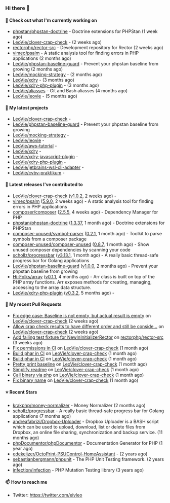 ### Hi there 👋

#### 👷 Check out what I'm currently working on

- [phpstan/phpstan-doctrine](https://github.com/phpstan/phpstan-doctrine) - Doctrine extensions for PHPStan (1 week ago)
- [LeoVie/clover-crap-check](https://github.com/LeoVie/clover-crap-check) -  (2 weeks ago)
- [rectorphp/rector-src](https://github.com/rectorphp/rector-src) - Development repository for Rector (2 weeks ago)
- [vimeo/psalm](https://github.com/vimeo/psalm) - A static analysis tool for finding errors in PHP applications (2 months ago)
- [LeoVie/phpstan-baseline-guard](https://github.com/LeoVie/phpstan-baseline-guard) - Prevent your phpstan baseline from growing (2 months ago)
- [LeoVie/mocking-strategy](https://github.com/LeoVie/mocking-strategy) -  (2 months ago)
- [LeoVie/xdry](https://github.com/LeoVie/xdry) -  (3 months ago)
- [LeoVie/xdry-php-plugin](https://github.com/LeoVie/xdry-php-plugin) -  (3 months ago)
- [LeoVie/aliasses](https://github.com/LeoVie/aliasses) - Git and Bash aliasses (4 months ago)
- [LeoVie/leovie](https://github.com/LeoVie/leovie) -  (5 months ago)

#### 🌱 My latest projects

- [LeoVie/clover-crap-check](https://github.com/LeoVie/clover-crap-check) - 
- [LeoVie/phpstan-baseline-guard](https://github.com/LeoVie/phpstan-baseline-guard) - Prevent your phpstan baseline from growing
- [LeoVie/mocking-strategy](https://github.com/LeoVie/mocking-strategy) - 
- [LeoVie/leovie](https://github.com/LeoVie/leovie) - 
- [LeoVie/aws-tutorial](https://github.com/LeoVie/aws-tutorial) - 
- [LeoVie/xdry](https://github.com/LeoVie/xdry) - 
- [LeoVie/xdry-javascript-plugin](https://github.com/LeoVie/xdry-javascript-plugin) - 
- [LeoVie/xdry-php-plugin](https://github.com/LeoVie/xdry-php-plugin) - 
- [LeoVie/jetbrains-wsl-cli-adapter](https://github.com/LeoVie/jetbrains-wsl-cli-adapter) - 
- [LeoVie/cvbv-praktikum](https://github.com/LeoVie/cvbv-praktikum) - 

#### 🔭 Latest releases I've contributed to

- [LeoVie/clover-crap-check](https://github.com/LeoVie/clover-crap-check) ([v1.0.2](https://github.com/LeoVie/clover-crap-check/releases/tag/v1.0.2), 2 weeks ago) - 
- [vimeo/psalm](https://github.com/vimeo/psalm) ([5.9.0](https://github.com/vimeo/psalm/releases/tag/5.9.0), 2 weeks ago) - A static analysis tool for finding errors in PHP applications
- [composer/composer](https://github.com/composer/composer) ([2.5.5](https://github.com/composer/composer/releases/tag/2.5.5), 4 weeks ago) - Dependency Manager for PHP
- [phpstan/phpstan-doctrine](https://github.com/phpstan/phpstan-doctrine) ([1.3.37](https://github.com/phpstan/phpstan-doctrine/releases/tag/1.3.37), 1 month ago) - Doctrine extensions for PHPStan
- [composer-unused/symbol-parser](https://github.com/composer-unused/symbol-parser) ([0.2.1](https://github.com/composer-unused/symbol-parser/releases/tag/0.2.1), 1 month ago) - Toolkit to parse symbols from a composer package
- [composer-unused/composer-unused](https://github.com/composer-unused/composer-unused) ([0.8.7](https://github.com/composer-unused/composer-unused/releases/tag/0.8.7), 1 month ago) - Show unused composer dependencies by scanning your code
- [schollz/progressbar](https://github.com/schollz/progressbar) ([v3.13.1](https://github.com/schollz/progressbar/releases/tag/v3.13.1), 1 month ago) - A really basic thread-safe progress bar for Golang applications
- [LeoVie/phpstan-baseline-guard](https://github.com/LeoVie/phpstan-baseline-guard) ([v1.0.0](https://github.com/LeoVie/phpstan-baseline-guard/releases/tag/v1.0.0), 2 months ago) - Prevent your phpstan baseline from growing
- [Hi-Folks/array](https://github.com/Hi-Folks/array) ([v0.1.1](https://github.com/Hi-Folks/array/releases/tag/v0.1.1), 4 months ago) - Arr class is built on top of the PHP array functions. Arr exposes methods for creating, managing, accessing to the array data structure.
- [LeoVie/xdry-php-plugin](https://github.com/LeoVie/xdry-php-plugin) ([v0.3.2](https://github.com/LeoVie/xdry-php-plugin/releases/tag/v0.3.2), 5 months ago) - 

#### 🔨 My recent Pull Requests

- [Fix edge case: Baseline is not empty, but actual result is empty](https://github.com/LeoVie/clover-crap-check/pull/9) on [LeoVie/clover-crap-check](https://github.com/LeoVie/clover-crap-check) (2 weeks ago)
- [Allow crap check results to have different order and still be conside…](https://github.com/LeoVie/clover-crap-check/pull/8) on [LeoVie/clover-crap-check](https://github.com/LeoVie/clover-crap-check) (2 weeks ago)
- [Add failing test fixture for NewInInitializerRector](https://github.com/rectorphp/rector-src/pull/3516) on [rectorphp/rector-src](https://github.com/rectorphp/rector-src) (3 weeks ago)
- [Fix permissions in CI](https://github.com/LeoVie/clover-crap-check/pull/7) on [LeoVie/clover-crap-check](https://github.com/LeoVie/clover-crap-check) (1 month ago)
- [Build phar in CI](https://github.com/LeoVie/clover-crap-check/pull/6) on [LeoVie/clover-crap-check](https://github.com/LeoVie/clover-crap-check) (1 month ago)
- [Build phar in CI](https://github.com/LeoVie/clover-crap-check/pull/5) on [LeoVie/clover-crap-check](https://github.com/LeoVie/clover-crap-check) (1 month ago)
- [Pretty print baseline](https://github.com/LeoVie/clover-crap-check/pull/4) on [LeoVie/clover-crap-check](https://github.com/LeoVie/clover-crap-check) (1 month ago)
- [Simplify readme](https://github.com/LeoVie/clover-crap-check/pull/3) on [LeoVie/clover-crap-check](https://github.com/LeoVie/clover-crap-check) (1 month ago)
- [Call binary via php](https://github.com/LeoVie/clover-crap-check/pull/2) on [LeoVie/clover-crap-check](https://github.com/LeoVie/clover-crap-check) (1 month ago)
- [Fix binary name](https://github.com/LeoVie/clover-crap-check/pull/1) on [LeoVie/clover-crap-check](https://github.com/LeoVie/clover-crap-check) (1 month ago)

#### ⭐ Recent Stars

- [krakphp/money-normalizer](https://github.com/krakphp/money-normalizer) - Money Normalizer (2 months ago)
- [schollz/progressbar](https://github.com/schollz/progressbar) - A really basic thread-safe progress bar for Golang applications (7 months ago)
- [andreafabrizi/Dropbox-Uploader](https://github.com/andreafabrizi/Dropbox-Uploader) - Dropbox Uploader is a BASH script which can be used to upload, download, list or delete files from Dropbox, an online file sharing, synchronization and backup service. (11 months ago)
- [phpDocumentor/phpDocumentor](https://github.com/phpDocumentor/phpDocumentor) - Documentation Generator for PHP  (1 year ago)
- [edekeijzer/OctoPrint-PSUControl-HomeAssistant](https://github.com/edekeijzer/OctoPrint-PSUControl-HomeAssistant) -  (2 years ago)
- [sebastianbergmann/phpunit](https://github.com/sebastianbergmann/phpunit) - The PHP Unit Testing framework. (2 years ago)
- [infection/infection](https://github.com/infection/infection) - PHP Mutation Testing library (3 years ago)

#### 📫 How to reach me

- Twitter: https://twitter.com/eivleo
